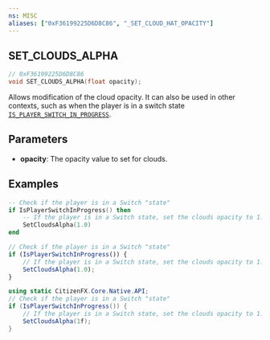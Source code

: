 ```yaml
---
ns: MISC
aliases: ["0xF36199225D6D8C86", "_SET_CLOUD_HAT_OPACITY"]
---
```

## SET_CLOUDS_ALPHA

```c
// 0xF36199225D6D8C86
void SET_CLOUDS_ALPHA(float opacity);
```

Allows modification of the cloud opacity. It can also be used in other contexts, such as when the player is in a switch state [`IS_PLAYER_SWITCH_IN_PROGRESS`](#_0xD9D2CFFF49FAB35F).


## Parameters
* **opacity**: The opacity value to set for clouds.


## Examples
```lua
-- Check if the player is in a Switch "state"
if IsPlayerSwitchInProgress() then
    -- If the player is in a Switch state, set the clouds opacity to 1.0
    SetCloudsAlpha(1.0)
end
```

```js
// Check if the player is in a Switch "state"
if (IsPlayerSwitchInProgress()) {
    // If the player is in a Switch state, set the clouds opacity to 1.0
    SetCloudsAlpha(1.0);
}
```

```cs
using static CitizenFX.Core.Native.API;
// Check if the player is in a Switch "state"
if (IsPlayerSwitchInProgress()) {
    // If the player is in a Switch state, set the clouds opacity to 1.0
    SetCloudsAlpha(1f);
}
```
